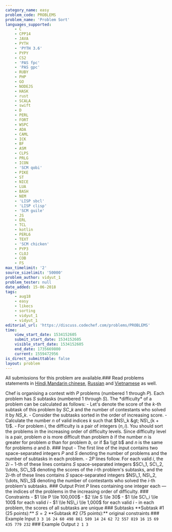 ```yaml
---
category_name: easy
problem_code: PROBLEMS
problem_name: 'Problem Sort'
languages_supported:
    - C
    - CPP14
    - JAVA
    - PYTH
    - 'PYTH 3.6'
    - PYPY
    - CS2
    - 'PAS fpc'
    - 'PAS gpc'
    - RUBY
    - PHP
    - GO
    - NODEJS
    - HASK
    - rust
    - SCALA
    - swift
    - D
    - PERL
    - FORT
    - WSPC
    - ADA
    - CAML
    - ICK
    - BF
    - ASM
    - CLPS
    - PRLG
    - ICON
    - 'SCM qobi'
    - PIKE
    - ST
    - NICE
    - LUA
    - BASH
    - NEM
    - 'LISP sbcl'
    - 'LISP clisp'
    - 'SCM guile'
    - JS
    - ERL
    - TCL
    - kotlin
    - PERL6
    - TEXT
    - 'SCM chicken'
    - PYP3
    - CLOJ
    - COB
    - FS
max_timelimit: '2'
source_sizelimit: '50000'
problem_author: vidyut_1
problem_tester: null
date_added: 15-06-2018
tags:
    - aug18
    - easy
    - likecs
    - sorting
    - vidyut_1
    - vidyut_1
editorial_url: 'https://discuss.codechef.com/problems/PROBLEMS'
time:
    view_start_date: 1534152605
    submit_start_date: 1534152605
    visible_start_date: 1534152605
    end_date: 1735669800
    current: 1559472956
is_direct_submittable: false
layout: problem
---
```

All submissions for this problem are available.### Read problems statements in [Hindi,](http://www.codechef.com/download/translated/AUG18/hindi/PROBLEMS.pdf)[Mandarin chinese](http://www.codechef.com/download/translated/AUG18/mandarin/PROBLEMS.pdf), [Russian](http://www.codechef.com/download/translated/AUG18/russian/PROBLEMS.pdf) and [Vietnamese](http://www.codechef.com/download/translated/AUG18/vietnamese/PROBLEMS.pdf) as well.

Chef is organising a contest with $P$ problems (numbered $1$ through $P$). Each problem has $S$ subtasks (numbered $1$ through $S$). The \*difficulty\* of a problem can be calculated as follows: - Let's denote the score of the $k$-th subtask of this problem by $SC\_k$ and the number of contestants who solved it by $NS\_k$. - Consider the subtasks sorted in the order of increasing score. - Calculate the number $n$ of valid indices $k$ such that $NS\_k &gt; NS\_{k + 1}$. - For problem $i$, the difficulty is a pair of integers $(n, i)$. You should sort the problems in the increasing order of difficulty levels. Since difficulty level is a pair, problem $a$ is more difficult than problem $b$ if the number $n$ is greater for problem $a$ than for problem $b$, or if $a \\gt b$ and $n$ is the same for problems $a$ and $b$. ### Input - The first line of the input contains two space-separated integers $P$ and $S$ denoting the number of problems and the number of subtasks in each problem. - $2P$ lines follow. For each valid $i$, the $2i-1$-th of these lines contains $S$ space-separated integers $SC\_1, SC\_2, \\dots, SC\_S$ denoting the scores of the $i$-th problem's subtasks, and the $2i$-th of these lines contains $S$ space-separated integers $NS\_1, NS\_2, \\dots, NS\_S$ denoting the number of contestants who solved the $i$-th problem's subtasks. ### Output Print $P$ lines containing one integer each — the indices of the problems in the increasing order of difficulty. ### Constraints - $1 \\le P \\le 100,000$ - $2 \\le S \\le 30$ - $1 \\le SC\_i \\le 100$ for each valid $i$ - $1 \\le NS\_i \\le 1,000$ for each valid $i$ - in each problem, the scores of all subtasks are unique ### Subtasks \*\*Subtask #1 (25 points):\*\* $S = 2$ \*\*Subtask #2 (75 points):\*\* original constraints ### Example Input ``` 3 3 16 24 60 498 861 589 14 24 62 72 557 819 16 15 69 435 779 232 ``` ### Example Output ``` 2 1 3 ```
